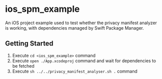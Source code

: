 # ios_spm_example

An iOS project example used to test whether the privacy manifest analyzer is working, with dependencies managed by Swift Package Manager.

## Getting Started

1. Execute `cd <ios_spm_example>` command
2. Execute `open ./App.xcodeproj` command and wait for dependencies to be fetched
3. Execute `sh ../../privacy_manifest_analyser.sh .` command